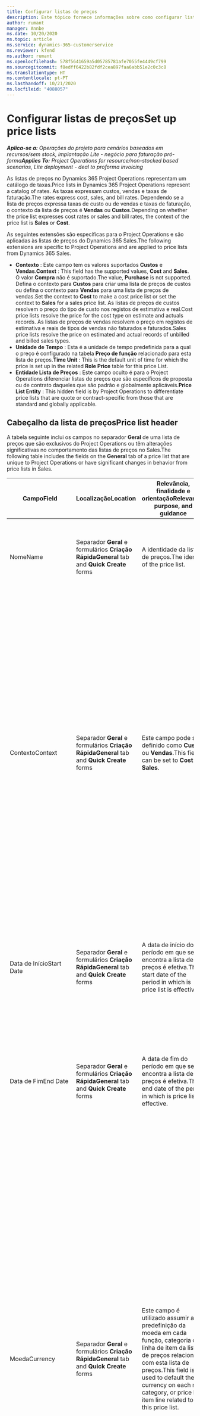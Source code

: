```yaml
---
title: Configurar listas de preços
description: Este tópico fornece informações sobre como configurar listas de preços de custos e vendas.
author: rumant
manager: Annbe
ms.date: 10/20/2020
ms.topic: article
ms.service: dynamics-365-customerservice
ms.reviewer: kfend
ms.author: rumant
ms.openlocfilehash: 578f5641659a5d05785781afe7055fe4449cf799
ms.sourcegitcommit: f8edff6422b82fdf2cea897faa6abb51e2c0c3c8
ms.translationtype: HT
ms.contentlocale: pt-PT
ms.lasthandoff: 10/21/2020
ms.locfileid: "4088057"
---
```

# <a name="set-up-price-lists"></a><span data-ttu-id="c9a53-103">Configurar listas de preços</span><span class="sxs-lookup"><span data-stu-id="c9a53-103">Set up price lists</span></span>

<span data-ttu-id="c9a53-104">_**Aplica-se a:** Operações do projeto para cenários baseados em recursos/sem stock, implantação Lite - negócio para faturação pró-forma_</span><span class="sxs-lookup"><span data-stu-id="c9a53-104">_**Applies To:** Project Operations for resource/non-stocked based scenarios, Lite deployment - deal to proforma invoicing_</span></span>

<span data-ttu-id="c9a53-105">As listas de preços no Dynamics 365 Project Operations representam um catálogo de taxas.</span><span class="sxs-lookup"><span data-stu-id="c9a53-105">Price lists in Dynamics 365 Project Operations represent a catalog of rates.</span></span> <span data-ttu-id="c9a53-106">As taxas expressam custos, vendas e taxas de faturação.</span><span class="sxs-lookup"><span data-stu-id="c9a53-106">The rates express cost, sales, and bill rates.</span></span> <span data-ttu-id="c9a53-107">Dependendo se a lista de preços expressa taxas de custo ou de vendas e taxas de faturação, o contexto da lista de preços é **Vendas** ou **Custos**.</span><span class="sxs-lookup"><span data-stu-id="c9a53-107">Depending on whether the price list expresses cost rates or sales and bill rates, the context of the price list is **Sales** or **Cost**.</span></span>

<span data-ttu-id="c9a53-108">As seguintes extensões são específicas para o Project Operations e são aplicadas às listas de preços do Dynamics 365 Sales.</span><span class="sxs-lookup"><span data-stu-id="c9a53-108">The following extensions are specific to Project Operations and are applied to price lists from Dynamics 365 Sales.</span></span>

- <span data-ttu-id="c9a53-109">**Contexto** : Este campo tem os valores suportados **Custos** e **Vendas**.</span><span class="sxs-lookup"><span data-stu-id="c9a53-109">**Context** : This field has the supported values, **Cost** and **Sales**.</span></span> <span data-ttu-id="c9a53-110">O valor **Compra** não é suportado.</span><span class="sxs-lookup"><span data-stu-id="c9a53-110">The value, **Purchase** is not supported.</span></span> <span data-ttu-id="c9a53-111">Defina o contexto para **Custos** para criar uma lista de preços de custos ou defina o contexto para **Vendas** para uma lista de preços de vendas.</span><span class="sxs-lookup"><span data-stu-id="c9a53-111">Set the context to **Cost** to make a cost price list or set the context to **Sales** for a sales price list.</span></span> <span data-ttu-id="c9a53-112">As listas de preços de custos resolvem o preço do tipo de custo nos registos de estimativa e real.</span><span class="sxs-lookup"><span data-stu-id="c9a53-112">Cost price lists resolve the price for the cost type on estimate and actuals records.</span></span> <span data-ttu-id="c9a53-113">As listas de preços de vendas resolvem o preço em registos de estimativa e reais de tipos de vendas não faturados e faturados.</span><span class="sxs-lookup"><span data-stu-id="c9a53-113">Sales price lists resolve the price on estimated and actual records of unbilled and billed sales types.</span></span>
- <span data-ttu-id="c9a53-114">**Unidade de Tempo** : Esta é a unidade de tempo predefinida para a qual o preço é configurado na tabela **Preço de função** relacionado para esta lista de preços.</span><span class="sxs-lookup"><span data-stu-id="c9a53-114">**Time Unit** : This is the default unit of time for which the price is set up in the related **Role Price** table for this price List.</span></span>
- <span data-ttu-id="c9a53-115">**Entidade Lista de Preços** : Este campo oculto é para o Project Operations diferenciar listas de preços que são específicos de proposta ou de contrato daqueles que são padrão e globalmente aplicáveis.</span><span class="sxs-lookup"><span data-stu-id="c9a53-115">**Price List Entity** : This  hidden field is by Project Operations to differentiate price lists that are quote or contract-specific from those that are standard and globally applicable.</span></span>

## <a name="price-list-header"></a><span data-ttu-id="c9a53-116">Cabeçalho da lista de preços</span><span class="sxs-lookup"><span data-stu-id="c9a53-116">Price list header</span></span>

<span data-ttu-id="c9a53-117">A tabela seguinte inclui os campos no separador **Geral** de uma lista de preços que são exclusivos do Project Operations ou têm alterações significativas no comportamento das listas de preços no Sales.</span><span class="sxs-lookup"><span data-stu-id="c9a53-117">The following table includes the fields on the **General** tab of a price list that are unique to Project Operations or have significant changes in behavior from price lists in Sales.</span></span>

| <span data-ttu-id="c9a53-118">Campo</span><span class="sxs-lookup"><span data-stu-id="c9a53-118">Field</span></span> | <span data-ttu-id="c9a53-119">Localização</span><span class="sxs-lookup"><span data-stu-id="c9a53-119">Location</span></span> | <span data-ttu-id="c9a53-120">Relevância, finalidade e orientação</span><span class="sxs-lookup"><span data-stu-id="c9a53-120">Relevance, purpose, and guidance</span></span> | <span data-ttu-id="c9a53-121">Impacto a jusante</span><span class="sxs-lookup"><span data-stu-id="c9a53-121">Downstream impact</span></span> |
| --- | --- | --- | --- |
| <span data-ttu-id="c9a53-122">Nome</span><span class="sxs-lookup"><span data-stu-id="c9a53-122">Name</span></span> | <span data-ttu-id="c9a53-123">Separador **Geral** e formulários **Criação Rápida**</span><span class="sxs-lookup"><span data-stu-id="c9a53-123">**General** tab and **Quick Create** forms</span></span> | <span data-ttu-id="c9a53-124">A identidade da lista de preços.</span><span class="sxs-lookup"><span data-stu-id="c9a53-124">The identity of the price list.</span></span> | <span data-ttu-id="c9a53-125">A lista de preços é mostrada com este valor em todas as páginas da lista e opções pendente.</span><span class="sxs-lookup"><span data-stu-id="c9a53-125">The price list is shown with this value on all list pages and drop-down options.</span></span>|
| <span data-ttu-id="c9a53-126">Contexto</span><span class="sxs-lookup"><span data-stu-id="c9a53-126">Context</span></span> | <span data-ttu-id="c9a53-127">Separador **Geral** e formulários **Criação Rápida**</span><span class="sxs-lookup"><span data-stu-id="c9a53-127">**General** tab and **Quick Create** forms</span></span> | <span data-ttu-id="c9a53-128">Este campo pode ser definido como **Custos** ou **Vendas**.</span><span class="sxs-lookup"><span data-stu-id="c9a53-128">This field can be set to **Cost** or **Sales**.</span></span> | <span data-ttu-id="c9a53-129">Uma lista de preços definida para **Custos** é usada para pesquisar o preço para estimativas de custos e custos reais.</span><span class="sxs-lookup"><span data-stu-id="c9a53-129">A price list set to **Cost** is used to look up the price for cost estimates and cost actuals.</span></span> <span data-ttu-id="c9a53-130">Uma lista de preços definida para **Vendas** é usada para pesquisar o preço para estimativas de vendas e vendas reais.</span><span class="sxs-lookup"><span data-stu-id="c9a53-130">A price list set to **Sales** is used to look up the price for sales estimates and sales actuals.</span></span> <span data-ttu-id="c9a53-131">Apenas as listas de preços que têm o contexto definido para **Vendas** podem ser anexadas às listas de preços do projeto para clientes, propostas de projeto e contratos de projeto.</span><span class="sxs-lookup"><span data-stu-id="c9a53-131">Only price lists that have the context set to **Sales** can be attached to project price lists for customers, project quotes, and project contracts.</span></span> |
| <span data-ttu-id="c9a53-132">Data de Início</span><span class="sxs-lookup"><span data-stu-id="c9a53-132">Start Date</span></span> | <span data-ttu-id="c9a53-133">Separador **Geral** e formulários **Criação Rápida**</span><span class="sxs-lookup"><span data-stu-id="c9a53-133">**General** tab and **Quick Create** forms</span></span> | <span data-ttu-id="c9a53-134">A data de início do período em que se encontra a lista de preços é efetiva.</span><span class="sxs-lookup"><span data-stu-id="c9a53-134">The start date of the period in which is price list is effective.</span></span> | <span data-ttu-id="c9a53-135">Com o campo **Data de Fim** , este campo é utilizado para determinar qual a lista de preços aplicável a uma determinada estimativa ou linha real.</span><span class="sxs-lookup"><span data-stu-id="c9a53-135">With the **End Date** field, this field is used to determine which price list is applicable for a certain estimate or actual line.</span></span> |
| <span data-ttu-id="c9a53-136">Data de Fim</span><span class="sxs-lookup"><span data-stu-id="c9a53-136">End Date</span></span> | <span data-ttu-id="c9a53-137">Separador **Geral** e formulários **Criação Rápida**</span><span class="sxs-lookup"><span data-stu-id="c9a53-137">**General** tab and **Quick Create** forms</span></span> | <span data-ttu-id="c9a53-138">A data de fim do período em que se encontra a lista de preços é efetiva.</span><span class="sxs-lookup"><span data-stu-id="c9a53-138">The end date of the period in which is price list is effective.</span></span> | <span data-ttu-id="c9a53-139">Com o campo **Data de Início** , este campo é utilizado para determinar qual a lista de preços aplicável a uma determinada estimativa ou linha real.</span><span class="sxs-lookup"><span data-stu-id="c9a53-139">With the **Start Date** field, this field is used to determine which price list is applicable for a certain estimate or actual line.</span></span> |
| <span data-ttu-id="c9a53-140">Moeda</span><span class="sxs-lookup"><span data-stu-id="c9a53-140">Currency</span></span> | <span data-ttu-id="c9a53-141">Separador **Geral** e formulários **Criação Rápida**</span><span class="sxs-lookup"><span data-stu-id="c9a53-141">**General** tab and **Quick Create** forms</span></span> | <span data-ttu-id="c9a53-142">Este campo é utilizado assumir a predefinição da moeda em cada função, categoria ou linha de item da lista de preços relacionada com esta lista de preços.</span><span class="sxs-lookup"><span data-stu-id="c9a53-142">This field is used to default the currency on each role, category, or price list item line related to this price list.</span></span> | <span data-ttu-id="c9a53-143">Nas listas de preços **Vendas** , as funções, categorias ou linhas de item da lista de preços não podem ser criadas em nenhuma moeda que não seja esta moeda.</span><span class="sxs-lookup"><span data-stu-id="c9a53-143">On **Sales** price lists, roles, categories, or price list item lines can't be created in any currency other than this currency.</span></span> <span data-ttu-id="c9a53-144">Nas listas de preços **Custos** , pode criar uma linha de preço de função em qualquer moeda.</span><span class="sxs-lookup"><span data-stu-id="c9a53-144">On **Cost** price lists, you can create a role price line in any currency.</span></span> <span data-ttu-id="c9a53-145">A moeda aqui definida é usada como uma predefinição.</span><span class="sxs-lookup"><span data-stu-id="c9a53-145">The currency defined here is used as a default.</span></span> <span data-ttu-id="c9a53-146">A configuração do utilizador que está relacionada com os preços de função pode sobrepor-se a este valor para ativar a configuração da taxa de custo da mão de obra em qualquer moeda.</span><span class="sxs-lookup"><span data-stu-id="c9a53-146">The user setup that is related role prices can override this value to enable labor cost rate setup in any currency.</span></span> <span data-ttu-id="c9a53-147">As taxas de custos de categoria e os custos de item de lista de preços só podem ser definidos na moeda definida aqui.</span><span class="sxs-lookup"><span data-stu-id="c9a53-147">Category cost rates and price list item costs can be set up only in the currency defined here.</span></span> |
| <span data-ttu-id="c9a53-148">Unidade de Tempo</span><span class="sxs-lookup"><span data-stu-id="c9a53-148">Time Unit</span></span> | <span data-ttu-id="c9a53-149">Separador **Geral** e formulários **Criação Rápida**</span><span class="sxs-lookup"><span data-stu-id="c9a53-149">**General** tab and **Quick Create** forms</span></span> | <span data-ttu-id="c9a53-150">Este campo é utilizado assumir a predefinição da unidade de tempo em cada linha de função relacionada com esta lista de preços.</span><span class="sxs-lookup"><span data-stu-id="c9a53-150">This field is used to default the time unit on each role line related to this price list.</span></span> | <span data-ttu-id="c9a53-151">Este valor de campo é utilizado apenas na configuração do preço da função relacionada.</span><span class="sxs-lookup"><span data-stu-id="c9a53-151">This field value is only used on related role price setup.</span></span> <span data-ttu-id="c9a53-152">Nas listas de preços **Custos** e **Vendas** , pode criar uma linha de preço de função em qualquer unidade de tempo.</span><span class="sxs-lookup"><span data-stu-id="c9a53-152">On **Cost** and **Sales** price lists, you can create a role price line in any unit of time.</span></span> <span data-ttu-id="c9a53-153">A unidade de tempo aqui definida é usada como uma predefinição.</span><span class="sxs-lookup"><span data-stu-id="c9a53-153">The time unit defined here is used as a default.</span></span> <span data-ttu-id="c9a53-154">A configuração do utilizador que está relacionada com os preços de função pode sobrepor-se a este valor para ativar a configuração da taxa de custo e faturação da mão de obra em qualquer unidade de tempo.</span><span class="sxs-lookup"><span data-stu-id="c9a53-154">The user setup related role prices can override this value to enable labor cost and bill rate setup in any unit of time.</span></span> |
| <span data-ttu-id="c9a53-155">Descrição</span><span class="sxs-lookup"><span data-stu-id="c9a53-155">Description</span></span> | <span data-ttu-id="c9a53-156">Separador **Geral** e formulários **Criação Rápida**</span><span class="sxs-lookup"><span data-stu-id="c9a53-156">**General** tab and **Quick Create** forms</span></span> | <span data-ttu-id="c9a53-157">Este campo de texto permite-lhe fornecer uma descrição de várias linhas da lista de preços.</span><span class="sxs-lookup"><span data-stu-id="c9a53-157">This text field allows you to provide a multi-line description of the price list.</span></span> | <span data-ttu-id="c9a53-158">Este campo é mostrado nas vistas **Associadas** na lista de preços em várias entidades que têm listas de preços relacionadas.</span><span class="sxs-lookup"><span data-stu-id="c9a53-158">This field is shown in the **Associated** views on the price list in various entities that have related price lists.</span></span> |
